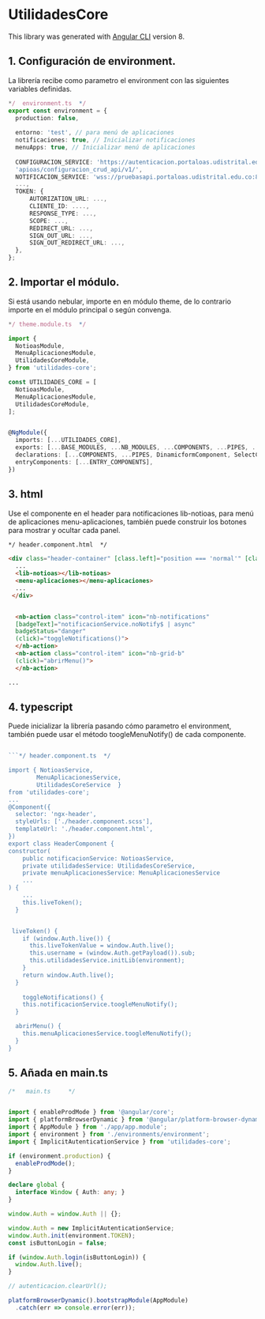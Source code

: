 # UtilidadesCore

This library was generated with [Angular CLI](https://github.com/angular/angular-cli) version 8.

## 1. Configuración de environment.
La librería recibe como parametro el environment con las siguientes variables definidas. 

```ts
*/  environment.ts  */
export const environment = {
  production: false,
  
  entorno: 'test', // para menú de aplicaciones
  notificaciones: true, // Inicializar notificaciones
  menuApps: true, // Inicializar menú de aplicaciones
  
  CONFIGURACION_SERVICE: 'https://autenticacion.portaloas.udistrital.edu.co/'+
  'apioas/configuracion_crud_api/v1/',
  NOTIFICACION_SERVICE: 'wss://pruebasapi.portaloas.udistrital.edu.co:8116/ws',
  ...,
  TOKEN: {
      AUTORIZATION_URL: ...,
      CLIENTE_ID: ....,
      RESPONSE_TYPE: ...,
      SCOPE: ...,
      REDIRECT_URL: ...,
      SIGN_OUT_URL: ...,
      SIGN_OUT_REDIRECT_URL: ...,
  },
};

```

## 2. Importar el módulo.
Si está usando nebular, importe en en módulo theme, de lo contrario importe en el módulo principal o según convenga.

```ts
*/ theme.module.ts  */

import { 
  NotioasModule,  
  MenuAplicacionesModule, 
  UtilidadesCoreModule, 
} from 'utilidades-core';

const UTILIDADES_CORE = [
  NotioasModule,
  MenuAplicacionesModule,
  UtilidadesCoreModule, 
];


@NgModule({
  imports: [...UTILIDADES_CORE],
  exports: [...BASE_MODULES, ...NB_MODULES, ...COMPONENTS, ...PIPES, ...MAT_MODULES],
  declarations: [...COMPONENTS, ...PIPES, DinamicformComponent, SelectComponent],
  entryComponents: [...ENTRY_COMPONENTS],
})
```

## 3. html
Use el componente en el header para notificaciones lib-notioas, para menú de aplicaciones menu-aplicaciones, también puede construir los botones para mostrar y ocultar cada panel.

```html
*/ header.component.html  */

<div class="header-container" [class.left]="position === 'normal'" [class.right]="position === 'inverse'">
  ...
  <lib-notioas></lib-notioas>
  <menu-aplicaciones></menu-aplicaciones>
  ...
 </div>


  <nb-action class="control-item" icon="nb-notifications" 
  [badgeText]="notificacionService.noNotify$ | async"
  badgeStatus="danger" 
  (click)="toggleNotifications()">
  </nb-action>
  <nb-action class="control-item" icon="nb-grid-b" 
  (click)="abrirMenu()">
  </nb-action>

...
```
## 4. typescript
Puede inicializar la librería pasando cómo parametro el environment, también puede usar el método toogleMenuNotify() de cada componente.
```ts

```*/ header.component.ts  */

import { NotioasService, 
        MenuAplicacionesService, 
        UtilidadesCoreService  } 
from 'utilidades-core';
...
@Component({
  selector: 'ngx-header',
  styleUrls: ['./header.component.scss'],
  templateUrl: './header.component.html',
})
export class HeaderComponent {
constructor(
    public notificacionService: NotioasService,
    private utilidadesService: UtilidadesCoreService,
    private menuAplicacionesService: MenuAplicacionesService
	...
) {
	...
    this.liveToken();
  }


 liveToken() {
    if (window.Auth.live()) {
      this.liveTokenValue = window.Auth.live();
      this.username = (window.Auth.getPayload()).sub;
      this.utilidadesService.initLib(environment);
    }
    return window.Auth.live();
  }
  
    toggleNotifications() {
    this.notificacionService.toogleMenuNotify();
  }

  abrirMenu() {
    this.menuAplicacionesService.toogleMenuNotify();
  }
}
```
## 5. Añada en main.ts
```ts
/*   main.ts     */


import { enableProdMode } from '@angular/core';
import { platformBrowserDynamic } from '@angular/platform-browser-dynamic';
import { AppModule } from './app/app.module';
import { environment } from './environments/environment';
import { ImplicitAutenticationService } from 'utilidades-core';

if (environment.production) {
  enableProdMode();
}

declare global {
  interface Window { Auth: any; }
}

window.Auth = window.Auth || {};

window.Auth = new ImplicitAutenticationService;
window.Auth.init(environment.TOKEN);
const isButtonLogin = false;

if (window.Auth.login(isButtonLogin)) {
  window.Auth.live();
}

// autenticacion.clearUrl();

platformBrowserDynamic().bootstrapModule(AppModule)
  .catch(err => console.error(err));
```
